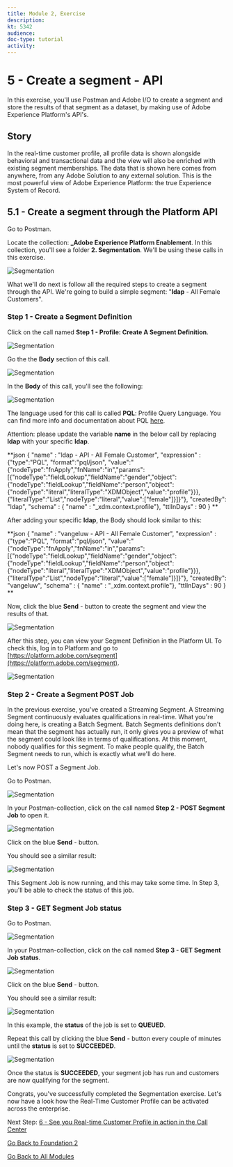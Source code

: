 ```yaml
---
title: Module 2, Exercise
description: 
kt: 5342
audience: 
doc-type: tutorial
activity: 
---
```


# 5 - Create a segment - API

In this exercise, you'll use Postman and Adobe I/O to create a segment and store the results of that segment as a dataset, by making use of Adobe Experience Platform's API's.

## Story

In the real-time customer profile, all profile data is shown alongside behavioral and transactional data and the view will also be enriched with existing segment memberships. The data that is shown here comes from anywhere, from any Adobe Solution to any external solution. This is the most powerful view of Adobe Experience Platform: the true Experience System of Record.

## 5.1 - Create a segment through the Platform API

Go to Postman.

Locate the collection: **_Adobe Experience Platform Enablement**. In this collection, you'll see a folder **2. Segmentation**. We'll be using these calls in this exercise.

![Segmentation](./images/pmdtl.png)

What we'll do next is follow all the required steps to create a segment through the API. We're going to build a simple segment: "**ldap** - All Female Customers".

### Step 1 - Create a Segment Definition

Click on the call named **Step 1 - Profile: Create A Segment Definition**.

![Segmentation](./images/s1_call.png)

Go the the **Body** section of this call.

![Segmentation](./images/s1_body.png)

In the **Body** of this call, you'll see the following:

![Segmentation](./images/s1_bodydtl.png)

The language used for this call is called **PQL**: Profile Query Language.
You can find more info and documentation about PQL [here](https://www.adobe.io/apis/experienceplatform/home/profile-identity-segmentation/profile-identity-segmentation-services.html#!api-specification/markdown/narrative/technical_overview/unified_profile_architectural_overview/unified_profile_pql.md).

Attention: please update the variable **name** in the below call by replacing **ldap** with your specific **ldap**.

**json
{
    "name" : "ldap - API - All Female Customer",
    "expression" : {"type":"PQL", "format":"pql/json", "value":"{\"nodeType\":\"fnApply\",\"fnName\":\"in\",\"params\":[{\"nodeType\":\"fieldLookup\",\"fieldName\":\"gender\",\"object\":{\"nodeType\":\"fieldLookup\",\"fieldName\":\"person\",\"object\":{\"nodeType\":\"literal\",\"literalType\":\"XDMObject\",\"value\":\"profile\"}}},{\"literalType\":\"List\",\"nodeType\":\"literal\",\"value\":[\"female\"]}]}"},
    "createdBy": "ldap",
    "schema" : { "name" : "_xdm.context.profile"},
    "ttlInDays" : 90
}
**

After adding your specific **ldap**, the Body should look similar to this:

**json
{
    "name" : "vangeluw - API - All Female Customer",
    "expression" : {"type":"PQL", "format":"pql/json", "value":"{\"nodeType\":\"fnApply\",\"fnName\":\"in\",\"params\":[{\"nodeType\":\"fieldLookup\",\"fieldName\":\"gender\",\"object\":{\"nodeType\":\"fieldLookup\",\"fieldName\":\"person\",\"object\":{\"nodeType\":\"literal\",\"literalType\":\"XDMObject\",\"value\":\"profile\"}}},{\"literalType\":\"List\",\"nodeType\":\"literal\",\"value\":[\"female\"]}]}"},
    "createdBy": "vangeluw",
    "schema" : { "name" : "_xdm.context.profile"},
    "ttlInDays" : 90
}
**

Now, click the blue **Send** - button to create the segment and view the results of that.

![Segmentation](./images/s1_bodydtl_results.png)

After this step, you can view your Segment Definition in the Platform UI. To check this, log in to Platform and go to [https://platform.adobe.com/segment](https://platform.adobe.com/segment).

![Segmentation](./images/s1_segmentdef.png)

### Step 2 - Create a Segment POST Job

In the previous exercise, you've created a Streaming Segment. A Streaming Segment continuously evaluates qualifications in real-time. What you're doing here, is creating a Batch Segment. Batch Segments definitions don't mean that the segment has actually run, it only gives you a preview of what the segment could look like in terms of qualifications. At this moment, nobody qualifies for this segment. To make people qualify, the Batch Segment needs to run, which is exactly what we'll do here.

Let's now POST a Segment Job.

Go to Postman.

![Segmentation](./images/pmdtl.png)

In your Postman-collection, click on the call named **Step 2 - POST Segment Job** to open it.

![Segmentation](./images/s2_call.png)

Click on the blue **Send** - button.

You should see a similar result:

![Segmentation](./images/s2_call_response.png)

This Segment Job is now running, and this may take some time. In Step 3, you'll be able to check the status of this job.

### Step 3 - GET Segment Job status

Go to Postman.

![Segmentation](./images/pmdtl.png)

In your Postman-collection, click on the call named **Step 3 - GET Segment Job status**.

![Segmentation](./images/s3_call.png)

Click on the blue **Send** - button.

You should see a similar result:

![Segmentation](./images/s3_status.png)

In this example, the **status** of the job is set to **QUEUED**.

Repeat this call by clicking the blue **Send** - button every couple of minutes until the **status** is set to **SUCCEEDED**.

![Segmentation](./images/s3_status_succeeded.png)

Once the status is **SUCCEEDED**, your segment job has run and customers are now qualifying for the segment.

Congrats, you've successfully completed the Segmentation exercise. Let's now have a look how the Real-Time Customer Profile can be activated across the enterprise.

Next Step: [6 - See you Real-time Customer Profile in action in the Call Center](./ex6.md)

[Go Back to Foundation 2](./real-time-customer-profile.md)

[Go Back to All Modules](../../README.md)
